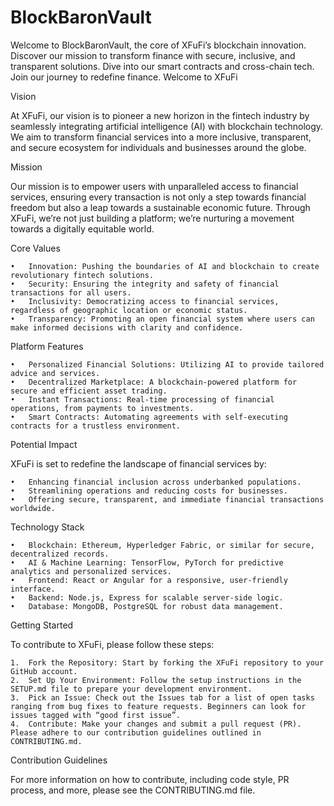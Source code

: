 # BlockBaronVault
Welcome to BlockBaronVault, the core of XFuFi’s blockchain innovation. Discover our mission to transform finance with secure, inclusive, and transparent solutions. Dive into our smart contracts and cross-chain tech. Join our journey to redefine finance.
Welcome to XFuFi

Vision

At XFuFi, our vision is to pioneer a new horizon in the fintech industry by seamlessly integrating artificial intelligence (AI) with blockchain technology. We aim to transform financial services into a more inclusive, transparent, and secure ecosystem for individuals and businesses around the globe.

Mission

Our mission is to empower users with unparalleled access to financial services, ensuring every transaction is not only a step towards financial freedom but also a leap towards a sustainable economic future. Through XFuFi, we’re not just building a platform; we’re nurturing a movement towards a digitally equitable world.

Core Values

	•	Innovation: Pushing the boundaries of AI and blockchain to create revolutionary fintech solutions.
	•	Security: Ensuring the integrity and safety of financial transactions for all users.
	•	Inclusivity: Democratizing access to financial services, regardless of geographic location or economic status.
	•	Transparency: Promoting an open financial system where users can make informed decisions with clarity and confidence.

Platform Features

	•	Personalized Financial Solutions: Utilizing AI to provide tailored advice and services.
	•	Decentralized Marketplace: A blockchain-powered platform for secure and efficient asset trading.
	•	Instant Transactions: Real-time processing of financial operations, from payments to investments.
	•	Smart Contracts: Automating agreements with self-executing contracts for a trustless environment.

Potential Impact

XFuFi is set to redefine the landscape of financial services by:

	•	Enhancing financial inclusion across underbanked populations.
	•	Streamlining operations and reducing costs for businesses.
	•	Offering secure, transparent, and immediate financial transactions worldwide.

Technology Stack

	•	Blockchain: Ethereum, Hyperledger Fabric, or similar for secure, decentralized records.
	•	AI & Machine Learning: TensorFlow, PyTorch for predictive analytics and personalized services.
	•	Frontend: React or Angular for a responsive, user-friendly interface.
	•	Backend: Node.js, Express for scalable server-side logic.
	•	Database: MongoDB, PostgreSQL for robust data management.

Getting Started

To contribute to XFuFi, please follow these steps:

	1.	Fork the Repository: Start by forking the XFuFi repository to your GitHub account.
	2.	Set Up Your Environment: Follow the setup instructions in the SETUP.md file to prepare your development environment.
	3.	Pick an Issue: Check out the Issues tab for a list of open tasks ranging from bug fixes to feature requests. Beginners can look for issues tagged with “good first issue”.
	4.	Contribute: Make your changes and submit a pull request (PR). Please adhere to our contribution guidelines outlined in CONTRIBUTING.md.

Contribution Guidelines

For more information on how to contribute, including code style, PR process, and more, please see the CONTRIBUTING.md file.